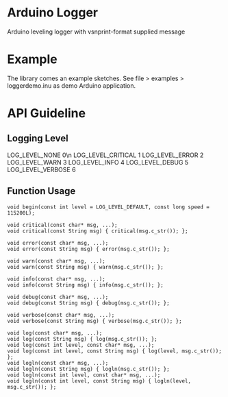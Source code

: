 # Arduino Logger
Arduino leveling logger with vsnprint-format supplied message

# Example
The library comes an example sketches. See file > examples > loggerdemo.inu as demo Arduino application.

# API Guideline
## Logging Level

 LOG_LEVEL_NONE      0\n
 LOG_LEVEL_CRITICAL  1
 LOG_LEVEL_ERROR     2
 LOG_LEVEL_WARN      3
 LOG_LEVEL_INFO      4
 LOG_LEVEL_DEBUG     5
 LOG_LEVEL_VERBOSE   6

## Function Usage

    void begin(const int level = LOG_LEVEL_DEFAULT, const long speed = 115200L);

    void critical(const char* msg, ...);
    void critical(const String msg) { critical(msg.c_str()); };

    void error(const char* msg, ...);
    void error(const String msg) { error(msg.c_str()); };

    void warn(const char* msg, ...);
    void warn(const String msg) { warn(msg.c_str()); };

    void info(const char* msg, ...);
    void info(const String msg) { info(msg.c_str()); };

    void debug(const char* msg, ...);
    void debug(const String msg) { debug(msg.c_str()); };

    void verbose(const char* msg, ...);
    void verbose(const String msg) { verbose(msg.c_str()); };

    void log(const char* msg, ...);
    void log(const String msg) { log(msg.c_str()); };
    void log(const int level, const char* msg, ...);
    void log(const int level, const String msg) { log(level, msg.c_str()); };
    void logln(const char* msg, ...);
    void logln(const String msg) { logln(msg.c_str()); };
    void logln(const int level, const char* msg, ...);
    void logln(const int level, const String msg) { logln(level, msg.c_str()); };
